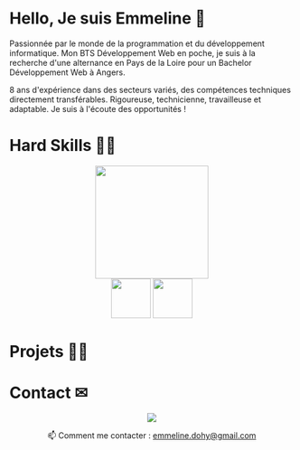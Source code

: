 # Hello, Je suis Emmeline 👋

Passionnée par le monde de la programmation et du développement informatique. 
Mon BTS Développement Web en poche, je suis à la recherche d'une alternance en Pays de la Loire pour un Bachelor Développement Web à Angers.
 
8 ans d'expérience dans des secteurs variés, des compétences techniques directement transférables.
Rigoureuse, technicienne, travailleuse et adaptable. Je suis à l'écoute des opportunités !

# Hard Skills 👩‍🔧
<div align='center'>
  <div float='left'>
    <a href="https://github.com/EmmelineD/github-readme-stats"><img height=200 src="https://github-readme-stats.vercel.app/api/top-langs/?username=EmmelineD&layout=compact"/></a>
  </div>
  <div float='left'>
    <img height=70 src="https://github.com/EmmelineD/EmmelineD/assets/98889798/de6e9002-c6c9-43a5-9438-1f951d437b85">
    <img height=70 src="https://github.com/EmmelineD/EmmelineD/assets/98889798/9c894dd5-f4f5-42e6-901a-4dc281f7e4ec">
  </div>
</div>


# Projets 🐱‍👓




# Contact ✉
<p align='center'>
    <a href="https://www.linkedin.com/in/emmeline-dohy-7a7b8015b/">
       <img src="https://img.shields.io/badge/linkedin-%230077B5.svg?&style=for-the-badge&logo=linkedin&logoColor=white"/>
   </a>

<p align='center'>
  📫 Comment me contacter : <a href='mailto:emmeline.dohy@gmail.com'>emmeline.dohy@gmail.com</a>
</p>
